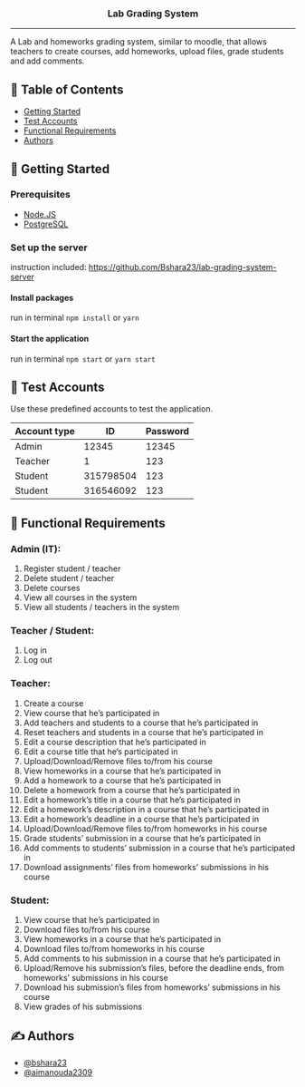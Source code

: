 
<h3 align="center">Lab Grading System</h3>

---

A Lab and homeworks grading system, similar to moodle, that allows teachers to create courses, add homeworks, upload files, grade students and add comments.


## 📝 Table of Contents

- [Getting Started](#getting_started)
- [Test Accounts](#testaccounts)
- [Functional Requirements](#funcreq)
- [Authors](#authors)


## 🏁 Getting Started <a name = "getting_started"></a>

### Prerequisites
- [Node.JS](https://nodejs.org/en/)
- [PostgreSQL](https://www.postgresql.org/)

### Set up the server
instruction included:
https://github.com/Bshara23/lab-grading-system-server

#### Install packages
run in terminal ```npm install``` or ```yarn```

#### Start the application
run in terminal ```npm start``` or ```yarn start```






## 🧪 Test Accounts <a name = "testaccounts"></a>

Use these predefined accounts to test the application.

| Account type  | ID | Password |
| ------------- | ------------- | ------------- |
| Admin   | 12345 | 12345  |
| Teacher  | 1  | 123  |
| Student  | 315798504  | 123  |
| Student  | 316546092  | 123  |

## 📃 Functional Requirements  <a name = "funcreq"></a>
### Admin (IT):
 1. Register student / teacher
 2. Delete student / teacher
 3. Delete courses
 4. View all courses in the system
 5. View all students / teachers in the system

### Teacher / Student:
1. Log in
2. Log out

### Teacher:
1. Create a course
2. View course that he’s participated in
3. Add teachers and students to a course that he’s participated in
4. Reset teachers and students in a course that he’s participated in
5. Edit a course description that he’s participated in
6. Edit a course title that he’s participated in
7. Upload/Download/Remove files to/from his course
8. View homeworks in a course that he’s participated in
9. Add a homework to a course that he’s participated in
10. Delete a homework from a course that he’s participated in
11. Edit a homework’s title in a course that he’s participated in
12. Edit a homework’s description in a course that he’s participated in
13. Edit a homework’s deadline in a course that he’s participated in
14. Upload/Download/Remove files to/from homeworks in his course
15. Grade students’ submission in a course that he’s participated in
16. Add comments to students’ submission in a course that he’s participated in
17. Download assignments’ files from homeworks’ submissions in his course

### Student:
1. View course that he’s participated in
2. Download files to/from his course
3. View homeworks in a course that he’s participated in
4. Download files to/from homeworks in his course
5. Add comments to his submission in a course that he’s participated in
6. Upload/Remove his submission’s files, before the deadline ends, from homeworks’ submissions in his course
7. Download his submission’s files from homeworks’ submissions in his course
8. View grades of his submissions

## ✍️ Authors <a name = "authors"></a>

- [@bshara23](https://github.com/bshara23)
- [@aimanouda2309](https://github.com/aimanouda2309)
